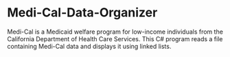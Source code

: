# Medi-Cal-Data-Organizer
Medi-Cal is a Medicaid welfare program for low-income individuals from the California Department of Health Care Services. This C# program reads a file containing Medi-Cal data and displays it using linked lists.
